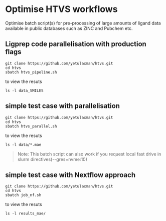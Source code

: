 # Optimise HTVS workflows
Optimise batch script(s) for pre-processing of large amounts of ligand data available in public databases such as ZINC and Pubchem etc.

## Ligprep code parallelisation with production flags


```
git clone https://github.com/yetulaxman/htvs.git
cd htvs
sbatch htvs_pipeline.sh

```

to view the resuts

```
ls -l data_SMILES
```
## simple test case with parallelisation


```
git clone https://github.com/yetulaxman/htvs.git
cd htvs
sbatch htvs_parallel.sh

```

to view the resuts

```
ls -l data/*.mae
```
> Note: This batch script can also  work if you request local fast drive in slurm directives(--gres=nvme:10) 
## simple test case with  Nextflow approach


```
git clone https://github.com/yetulaxman/htvs.git
cd htvs
sbatch job_nf.sh 
```

to view the resuts

```
ls -l results_mae/
```
